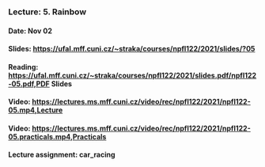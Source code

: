 ### Lecture: 5. Rainbow
#### Date: Nov 02
#### Slides: https://ufal.mff.cuni.cz/~straka/courses/npfl122/2021/slides/?05
#### Reading: https://ufal.mff.cuni.cz/~straka/courses/npfl122/2021/slides.pdf/npfl122-05.pdf,PDF Slides
#### Video: https://lectures.ms.mff.cuni.cz/video/rec/npfl122/2021/npfl122-05.mp4,Lecture
#### Video: https://lectures.ms.mff.cuni.cz/video/rec/npfl122/2021/npfl122-05.practicals.mp4,Practicals
#### Lecture assignment: car_racing
